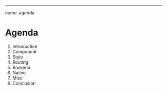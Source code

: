 ---
name: agenda

# Agenda

1. Introduction
1. Component
1. Style
1. Routing
1. Backend
1. Native
1. Misc
1. Conclusion
